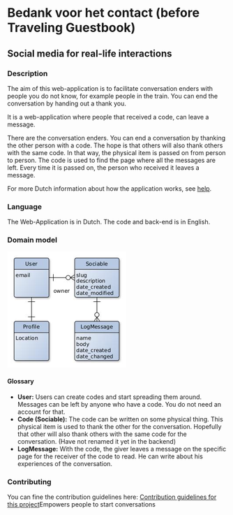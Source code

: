 # Bedank voor het contact (before Traveling Guestbook)
## Social media for real-life interactions

### Description
The aim of this web-application is to facilitate conversation enders with people you do not know, for example people in the train. You can end the conversation by handing out a thank you.

It is a web-application where people that received a code, can leave a message.

There are the conversation enders. You can end a conversation by thanking the other person with a code. The hope is that others will also thank others with the same code. In that way, the physical item is passed on from person to person.
The code is used to find the page where all the messages are left. Every time it is passed on, the person who received it leaves a message.

For more Dutch information about how the application works, see [help](https://bedankt.pythonanywhere.com/help).

### Language
The Web-Application is in Dutch. The code and back-end is in English.

### Domain model
![Entity Relationship Diagram](architecture/domainModel.jpg)

#### Glossary
-  **User:** Users can create codes and start spreading them around. Messages can be left by anyone who have a code. You do not need an account for that.
- **Code (Sociable):** The code can be written on some physical thing. This physical item is used to thank the other for the conversation. Hopefully that other will also thank others with the same code for the conversation. (Have not renamed it yet in the backend)
- **LogMessage:** With the code, the giver leaves a message on the specific page for the receiver of the code to read. He can write about his experiences of the conversation.

### Contributing
You can fine the contribution guidelines here:
[Contribution guidelines for this project](CONTRIBUTING.md)Empowers people to start conversations